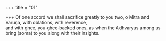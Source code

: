 +++
title = "01"

+++
Of one accord we shall sacrifice greatly to you two, o Mitra and Varuṇa,  with oblations, with reverence,  
and with ghee, you ghee-backed ones, as when the Adhvaryus among us  bring (soma) to you along with their insights.  